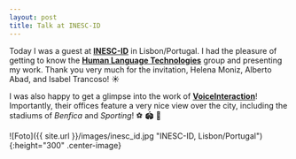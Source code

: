 ```yaml
---
layout: post
title: Talk at INESC-ID
---
```


Today I was a guest at <strong><a href="https://www.inesc-id.pt/" target="_blank" rel="noopener">INESC-ID</a></strong> in Lisbon/Portugal.
I had the pleasure of getting to know the <strong><a href="https://www.inesc-id.pt/research-areas/human-language-technologies/" target="_blank" rel="noopener">Human Language Technologies</a></strong> group and presenting my work.
Thank you very much for the invitation, Helena Moniz, Alberto Abad, and Isabel Trancoso! &#9728;&#65039;

I was also happy to get a glimpse into the work of <strong><a href="https://www.voiceinteraction.ai/" target="_blank" rel="noopener">VoiceInteraction</a></strong>! 
Importantly, their offices feature a very nice view over the city, including the stadiums of <em>Benfica</em> and <em>Sporting</em>! &#9917; &#127967;&#65039; &#128578;  

![Foto]({{ site.url }}/images/inesc_id.jpg "INESC-ID, Lisbon/Portugal"){:height="300" .center-image}
